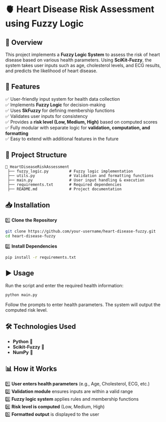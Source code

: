 # 🫀 Heart Disease Risk Assessment using Fuzzy Logic


## 📌 Overview
This project implements a **Fuzzy Logic System** to assess the risk of heart disease based on various health parameters. Using **SciKit-Fuzzy**, the system takes user inputs such as age, cholesterol levels, and ECG results, and predicts the likelihood of heart disease.

## 🚀 Features
✅ User-friendly input system for health data collection  
✅ Implements **Fuzzy Logic** for decision-making  
✅ Uses **SkFuzzy** for defining membership functions  
✅ Validates user inputs for consistency  
✅ Provides a **risk level (Low, Medium, High)** based on computed scores  
✅ Fully modular with separate logic for **validation, computation, and formatting**  
✅ Easy to extend with additional features in the future  

## 📂 Project Structure
```
📁 HeartDiseaseRiskAssessment
 ├── fuzzy_logic.py         # Fuzzy logic implementation
 ├── utils.py               # Validation and formatting functions
 ├── main.py                # User input handling & execution
 ├── requirements.txt       # Required dependencies
 ├── README.md              # Project documentation
```

## 📥 Installation
1️⃣ **Clone the Repository**
```bash
git clone https://github.com/your-username/heart-disease-fuzzy.git
cd heart-disease-fuzzy
```

2️⃣ **Install Dependencies**
```bash
pip install -r requirements.txt
```

## ▶️ Usage
Run the script and enter the required health information:
```bash
python main.py
```
Follow the prompts to enter health parameters. The system will output the computed risk level.

## 🛠️ Technologies Used
- **Python** 🐍
- **Scikit-Fuzzy** 🤖
- **NumPy** 🔢

## 📊 How it Works
1️⃣ **User enters health parameters** (e.g., Age, Cholesterol, ECG, etc.)  
2️⃣ **Validation module** ensures inputs are within a valid range  
3️⃣ **Fuzzy logic system** applies rules and membership functions  
4️⃣ **Risk level is computed** (Low, Medium, High)  
5️⃣ **Formatted output** is displayed to the user  



